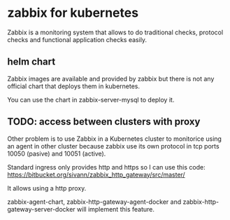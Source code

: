 # zabbix for kubernetes

Zabbix is a monitoring system that allows to do traditional checks, protocol checks and functional application checks easily.

## helm chart

Zabbix images are available and provided by zabbix but there is not any official chart that deploys them in kubernetes.

You can use the chart in zabbix-server-mysql to deploy it.

## TODO: access between clusters with proxy

Other problem is to use Zabbix in a Kubernetes cluster to monitorice using an agent in other cluster because zabbix use its own protocol in tcp ports 10050 (pasive) and 10051 (active).

Standard ingress only provides http and https so I can use this code:
https://bitbucket.org/sivann/zabbix_http_gateway/src/master/

It allows using a http proxy.

zabbix-agent-chart, zabbix-http-gateway-agent-docker and zabbix-http-gateway-server-docker will implement this feature.


